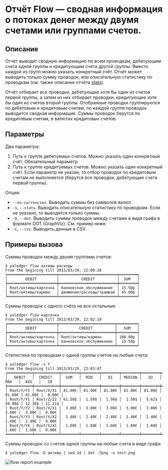 # Отчёт Flow — сводная информация о потоках денег между двумя счетами или группами счетов.

## Описание

Отчёт выводит сводную информацию по всем проводкам, дебетующим счета одной группы и кредитующим счета другой группы. Вместо каждой из групп можно указать конкретный счёт. Отчёт может выводить только сумму проводок, или описательную статистику по проводкам (см. также описание отчёта [stats](StatsReport)).

Отчёт отбирает все проводки, дебетующие хотя бы один из счетов первой группы, а затем из них отбирает проводки, кредитующие хотя бы один из счетов второй группы. Отобранные проводки группируются по дебетовым и кредитовым счетам, по каждой группе проводок выводится сводная информация. Суммы проводок берутся по кредитовым счетам, в валютах кредитовых счетов.

## Параметры

Два параметра:

1. Путь к группе дебетуемых счетов. Можно указать один конкретный счёт. Обязательный параметр.
2. Путь к группе кредитуемых счетов. Можно указать один конкретный счёт. Если параметр не указан, то отбор проводок по кредитовым счетам не выполняется (берутся все проводки, дебетующие счета первой группы).

Опции:

* `--no-currencies`. Выводить суммы без символов валют.
* `-s`, `--stats`. Выводить описательную статистику по проводкам. Если не указано, то выводятся только суммы.
* `-D`, `--dot`. Выводить суммы проводок между счетами в виде графа в формате DOT (GraphViz). См. пример ниже.
* `-C`, `--csv`. Выводить данные в CSV.

## Примеры вызова

Суммы проводок между двумя группами счетов:

    $ yaledger flow активы расходы
    From the begining till 2013/03/29, 22:00:28
    ╒══════════════════════╤══════════════════════════╤════════╕
    │        DEBIT         │          CREDIT          │  SUM   │
    ╞══════════════════════╪══════════════════════════╪════════╡
    │ Root/активы/карточка │ банковское_обслуживание  │ 15.50р │
    │ Root/активы/карман   │ движение/расходы/трамвай │ 45.00р │
    ╘══════════════════════╧══════════════════════════╧════════╛

Суммы проводок с одного счёта на все остальные:

    $ yaledger flow карточка
    From the begining till 2013/03/29, 22:02:19
    ╒══════════════════════╤═════════════════════════╤═════════╕
    │        DEBIT         │         CREDIT          │   SUM   │
    ╞══════════════════════╪═════════════════════════╪═════════╡
    │ Root/активы/карточка │ Root/активы/карман      │ 100.00р │
    │ Root/активы/карточка │ банковское_обслуживание │  15.50р │
    ╘══════════════════════╧═════════════════════════╧═════════╛

Статистика по проводкам с одной группы счетов на любые счета:

    $ yaledger flow -s Y
    From the begining till 2013/03/29, 22:03:47
    ╒═══════════╤═══════════╤════════╤════════╤════════╤════════╤════════╤════════╤════════╤════════╕
    │   DEBIT   │  CREDIT   │  SUM   │  MIN   │   Q1   │ MEDIAN │   Q3   │  MAX   │  AVG   │   SD   │
    ╞═══════════╪═══════════╪════════╪════════╪════════╪════════╪════════╪════════╪════════╪════════╡
    │ Root/Y/Y1 │ Root/X/X1 │ 81.00€ │ 81.00€ │ 81.00€ │ 81.00€ │ 81.00€ │ 81.00€ │ 81.00€ │  0.00€ │
    │ Root/Y/Y1 │ Root/Z/Z2 │ 61.50$ │  1.50$ │  1.50$ │  1.50$ │  5.62$ │ 50.00$ │ 12.30$ │ 21.21$ │
    │ Root/Y/Y2 │ Root/X/X1 │  3.00€ │  3.00€ │  3.00€ │  3.00€ │  3.00€ │  3.00€ │  3.00€ │  0.00€ │
    │ Root/Y/Y3 │ Root/X/X2 │  2.40€ │  2.40€ │  2.40€ │  2.40€ │  2.40€ │  2.40€ │  2.40€ │  0.00€ │
    │ Root/Y/Y4 │ Root/X/X1 │  1.60€ │  1.60€ │  1.60€ │  1.60€ │  1.60€ │  1.60€ │  1.60€ │  0.00€ │
    ╘═══════════╧═══════════╧════════╧════════╧════════╧════════╧════════╧════════╧════════╧════════╛

Суммы проводок со счетов одной группы на любые счета в виде графа:

    $ yaledger flow -D активы | sed 1d | dot -Tpng -o test.png

![flow report example](/yaledger/flow-assets.png)

